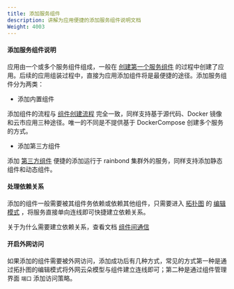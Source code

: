 ```yaml
---
title: 添加服务组件
description: 讲解为应用便捷的添加服务组件说明文档
Weight: 4003
---
```


#### 添加服务组件说明

应用由一个或多个服务组件组成，一般在 [创建第一个服务组件](../component-create/) 的过程中创建了应用。后续的应用组装过程中，直接为应用添加组件将是最便捷的途径。添加服务组件分为两类：

- 添加内置组件

添加组件的流程与 [组件创建流程](../user-manual/component-create/creation-process/) 完全一致，同样支持基于源代码、Docker 镜像和云市应用三种途径。唯一的不同是不提供基于 DockerCompose 创建多个服务的方式。

- 添加第三方组件

添加 [第三方组件](../component-create/thirdparty-service/) 便捷的添加运行于 rainbond 集群外的服务，同样支持添加静态组件和动态组件。

#### 处理依赖关系

添加的组件一般需要被其组件务依赖或依赖其他组件，只需要进入 [拓扑图](../user-manual/app-manage/app-topology/) 的 [编辑模式](../user-manual/app-manage/app-topology/#编辑模式) ，将服务直接单向连线即可快捷建立依赖关系。

关于为什么需要建立依赖关系，查看文档 [组件间通信](../user-manual/component-connection/regist_and_discover/)

#### 开启外网访问

如果添加的组件需要被外网访问，添加成功后有几种方式，常见的方式第一种是通过拓扑图的编辑模式将外网云朵模型与组件建立连线即可；第二种是通过组件管理界面 `端口` 添加访问策略。
